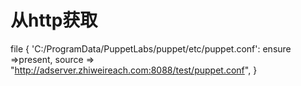 # 从http获取
file { 'C:/ProgramData/PuppetLabs/puppet/etc/puppet.conf':
ensure =>present,
source => "http://adserver.zhiweireach.com:8088/test/puppet.conf",
}